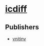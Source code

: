 # [icdiff](https://pypi.org/project/icdiff)



## Publishers
- [vnitinv](https://pypi.org/user/vnitinv)

